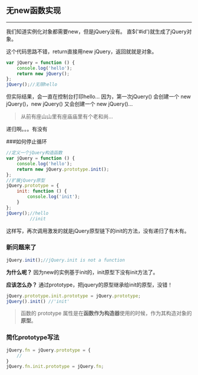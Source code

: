 ## 无new函数实现
---

我们知道实例化对象都需要new，但是jQuery没有。
直$('#id')就生成了jQuery对象。 


这个代码思路不错，return直接用new jQuery，返回就就是对象。
```js
var jQuery = function () {
    console.log('hello');
    return new jQuery();
};
jQuery();//无限hello
```
但实际结果，会一直在控制台打印hello...
因为，第一次jQuery() 会创建一个 new jQuery()，new jQuery() 又会创建一个 new jQuery()...

> 从前有座山山里有座庙庙里有个老和尚...

递归啊。。。有没有

###如何停止循环

```js
//定义一个jQuery构造函数  
var jQuery = function () {
    console.log('hello');
    return new jQuery.prototype.init();
};
//扩展jQuery原型
jQuery.prototype = {
    init: function () {
        console.log('init');
    }
};
jQuery();//hello
         //init
```
这样写，再次调用激发的就是jQuery原型链下的init的方法，没有递归了有木有。

### 新问题来了

```js
jQuery.init();//jQuery.init is not a function
```
**为什么呢？**
因为new的实例基于init的，init原型下没有init方法了。

**应该怎么办？**
通过prototype，把jquery的原型继承给init的原型，没错！

```js
jQuery.prototype.init.prototype = jQuery.prototype;
jQuery().init() //'init'
```
> 函数的 prototype 属性是在**函数作为构造器**使用的时候，作为其构造对象的**原型**。

### 简化prototype写法

```js
jQuery.fn = jQuery.prototype = {
    //
}
jQuery.fn.init.prototype = jQuery.fn;
```